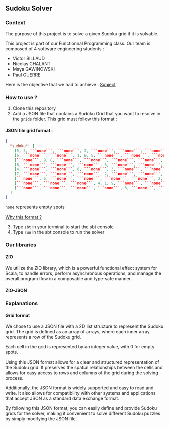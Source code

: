 ## Sudoku Solver

### Context

The purpose of this project is to solve a given Sudoku grid if it is solvable.

This project is part of our Functionnal Programming class. Our team is composed of 4 software engineering students : 
- Victor BILLAUD
- Nicolas CHALANT
- Maya GAWINOWSKI 
- Paul GUERRE

Here is the objective that we had to achieve : 
[Subject](RULES.md)

### How to use ? 

1. Clone this repository
2. Add a JSON file that contains a Sudoku Grid that you want to resolve in the ```grids``` folder. This grid must follow this format :

#### JSON file grid format : 

```json
{
  "sudoku": [
    [5, 3, ```none```, ```none```, 7, ```none```, ```none```, ```none```, ```none```],
    [6, ```none```, ```none```, 1, 9, 5, ```none```, ```none```, ```none```],
    [```none```, 9, 8, ```none```, ```none```, ```none```, ```none```, 6, ```none```],
    [8, ```none```, ```none```, ```none```, 6, ```none```, ```none```, ```none```, 3],
    [4, ```none```, ```none```, 8, ```none```, 3, ```none```, ```none```, 1],
    [7, ```none```, ```none```, ```none```, 2, ```none```, ```none```, ```none```, 6],
    [```none```, 6, ```none```, ```none```, ```none```, ```none```, 2, 8, ```none```],
    [```none```, ```none```, ```none```, 4, 1, 9, ```none```, ```none```, 5],
    [```none```, ```none```, ```none```, ```none```, 8, ```none```, ```none```, 7, 9]
  ]
}
```

```none``` represents empty spots 

[Why this format ?](https://github.com/victorbillaud/efrei-scala-sudoku-solver/tree/modify-readme#grid-format)

3. Type ```sbt``` in your terminal to start the sbt console
4. Type ```run``` in the sbt console to run the solver

### Our libraries 

#### ZIO
We utilize the ZIO library, which is a powerful functional effect system for Scala, to handle errors, perform asynchronous operations, and manage the overall program flow in a composable and type-safe manner.

#### ZIO-JSON


### Explanations

#### Grid format
We chose to use a JSON file with a 2D list structure to represent the Sudoku grid. The grid is defined as an array of arrays, where each inner array represents a row of the Sudoku grid.

Each cell in the grid is represented by an integer value, with 0 for empty spots.

Using this JSON format allows for a clear and structured representation of the Sudoku grid. It preserves the spatial relationships between the cells and allows for easy access to rows and columns of the grid during the solving process.

Additionally, the JSON format is widely supported and easy to read and write. It also allows for compatibility with other systems and applications that accept JSON as a standard data exchange format.

By following this JSON format, you can easily define and provide Sudoku grids for the solver, making it convenient to solve different Sudoku puzzles by simply modifying the JSON file.
